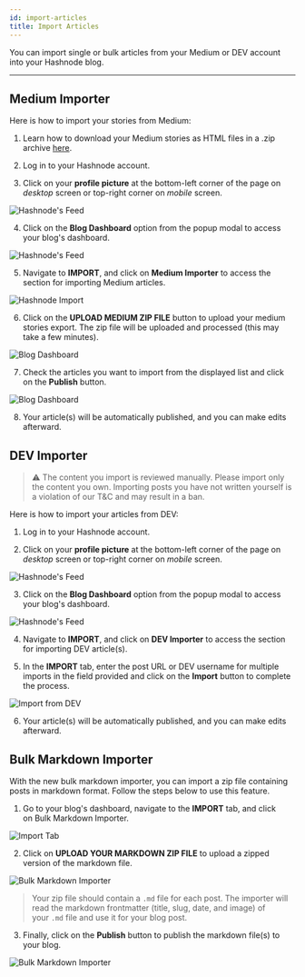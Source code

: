 ```yaml
---
id: import-articles
title: Import Articles
---
```


You can import single or bulk articles from your Medium or DEV account into your Hashnode blog.

---

## Medium Importer

Here is how to import your stories from Medium:

1. Learn how to download your Medium stories as HTML files in a .zip archive [here](https://help.medium.com/hc/en-us/articles/115004745787-Download-your-information).

2. Log in to your Hashnode account.

3. Click on your **profile picture** at the bottom-left corner of the page on *desktop* screen or top-right corner on *mobile* screen.

![Hashnode's Feed](https://cdn.hashnode.com/res/hashnode/image/upload/v1616492775188/7u9FsH_We.png?auto=compress)

4. Click on the **Blog Dashboard** option from the popup modal to access your blog's dashboard.

![Hashnode's Feed](https://cdn.hashnode.com/res/hashnode/image/upload/v1616495148429/anxbO8ZqM.png?auto=compress)

5. Navigate to **IMPORT**, and click on **Medium Importer** to access the section for importing Medium articles.

![Hashnode Import](https://cdn.hashnode.com/res/hashnode/image/upload/v1616498462280/Fs1jhm4Uk.png?auto=compress)

6. Click on the **UPLOAD MEDIUM ZIP FILE** button to upload your medium stories export. The zip file will be uploaded and processed (this may take a few minutes).

![Blog Dashboard](https://cdn.hashnode.com/res/hashnode/image/upload/v1611057834660/jJ5eQh8N0.png?auto=compress)

7. Check the articles you want to import from the displayed list and click on the **Publish** button.

![Blog Dashboard](https://cdn.hashnode.com/res/hashnode/image/upload/v1611058306311/X4dQDG2wg.png?auto=compress)

8. Your article(s) will be automatically published, and you can make edits afterward.

## DEV Importer

> ⚠️ The content you import is reviewed manually. Please import only the content you own. Importing posts you have not written yourself is a violation of our T&C and may result in a ban.

Here is how to import your articles from DEV:

1. Log in to your Hashnode account.

2. Click on your **profile picture** at the bottom-left corner of the page on *desktop* screen or top-right corner on *mobile* screen.

![Hashnode's Feed](https://cdn.hashnode.com/res/hashnode/image/upload/v1600711465204/4Mb1R5qj8.png?auto=compress)

3. Click on the **Blog Dashboard** option from the popup modal to access your blog's dashboard.

![Hashnode's Feed](https://cdn.hashnode.com/res/hashnode/image/upload/v1601380906521/1QhsZ20tP.png?auto=compress)

4. Navigate to **IMPORT**, and click on **DEV Importer** to access the section for importing DEV article(s). 

5. In the **IMPORT** tab, enter the post URL or DEV username for multiple imports in the field provided and click on the **Import** button to complete the process.

![Import from DEV](https://cdn.hashnode.com/res/hashnode/image/upload/v1611058663876/MWFXkPUUB.png?auto=compress)

6. Your article(s) will be automatically published, and you can make edits afterward.

## Bulk Markdown Importer

With the new bulk markdown importer, you can import a zip file containing posts in markdown format. Follow the steps below to use this feature.

1. Go to your blog's dashboard, navigate to the **IMPORT** tab, and click on Bulk Markdown Importer.

![Import Tab](https://cdn.hashnode.com/res/hashnode/image/upload/v1608287241440/hwGTtCTR6.png)

2. Click on **UPLOAD YOUR MARKDOWN ZIP FILE** to upload a zipped version of the markdown file.

![Bulk Markdown Importer](https://cdn.hashnode.com/res/hashnode/image/upload/v1608287438623/7960gsZzq.png)

> Your zip file should contain a `.md` file for each post. The importer will read the markdown frontmatter (title, slug, date, and image) of your `.md` file and use it for your blog post.

3. Finally, click on the **Publish** button to publish the markdown file(s) to your blog.

![Bulk Markdown Importer](https://cdn.hashnode.com/res/hashnode/image/upload/v1608288165414/nWUcJCZmG.png)